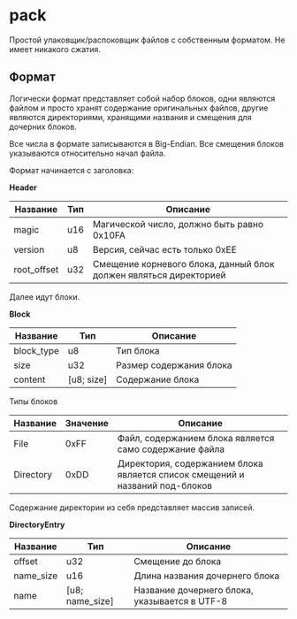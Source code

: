 # pack

Простой упаковщик/распоковщик файлов с собственным форматом. Не имеет никакого сжатия.

## Формат

Логически формат представляет собой набор блоков, одни являются файлом и просто хранят содержание оригинальных файлов,
другие являются директориями, хранящими названия и смещения для дочерних блоков.

Все числа в формате записываются в Big-Endian.
Все смещения блоков указываются относительно начал файла.

Формат начинается с заголовка:

**Header**

| Название    | Тип | Описание                                                          |
|-------------|-----|-------------------------------------------------------------------|
| magic       | u16 | Магической число, должно быть равно 0x10FA                        |
| version     | u8  | Версия, сейчас есть только 0xEE                                   |
| root_offset | u32 | Смещение корневого блока, данный блок должен являться директорией |

Далее идут блоки.

**Block**

| Название   | Тип          | Описание                |
|------------|--------------|-------------------------|
| block_type | u8           | Тип блока               |
| size       | u32          | Размер содержания блока |
| content    | [u8; size]   | Содержание блока        |

Типы блоков

| Название  | Значение | Описание                                                                     |
|-----------|----------|------------------------------------------------------------------------------|
| File      | 0xFF     | Файл, содержанием блока является само содержание файла                       |
| Directory | 0xDD     | Директория, содержанием блока является список смещений и названий под-блоков |

Содержание директории из себя представляет массив записей.

**DirectoryEntry**

| Название  | Тип             | Описание                                      |
|-----------|-----------------|-----------------------------------------------|
| offset    | u32             | Смещение до блока                             |
| name_size | u16             | Длина названия дочернего блока                |
| name      | [u8; name_size] | Название дочернего блока, указывается в UTF-8 |

